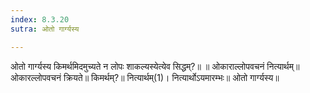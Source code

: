 ```yaml
---
index: 8.3.20
sutra: ओतो गार्ग्यस्य

---
```

 ओतो गार्ग्यस्य किमर्थमिदमुच्यते न लोपः शाकल्यस्येत्येव सिद्धम्?॥ ॥ ओकाराल्लोपवचनं नित्यार्थम्॥ ओकारल्लोपवचनं क्रियते॥ किमर्थम्?॥ नित्यार्थम्(1)। नित्यार्थोऽयमारम्भः॥ ओतो गार्ग्यस्य॥ 